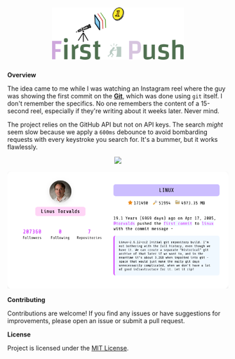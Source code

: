 <h1 align="center"><img width="300px" src="static/images/firstpush.png" alt=""></h1>

__Overview__

The idea came to me while I was watching an Instagram reel where the guy was showing the first commit on the __[Git](https://github.com/git/git)__, which was done using `git` itself. I don't remember the specifics. No one remembers the content of a 15-second reel, especially if they're writing about it weeks later. Never mind.

The project relies on the GitHub API but not on API keys. The search *might* seem slow because we apply a `600ms` debounce to avoid bombarding requests with every keystroke you search for. It's a bummer, but it works flawlessly.

<p align="center"><img src="https://img.shields.io/badge/try%20it%20out-52b5f7?style=for-the-badge&logo=amazon%20alexa&logoColor=white"></p>

<p align="center"><img src="static/images/screenshot.png" alt=""></p>

__Contributing__

Contributions are welcome! If you find any issues or have suggestions for improvements, please open an issue or submit a pull request.

__License__

Project is licensed under the [MIT License](LICENSE).
